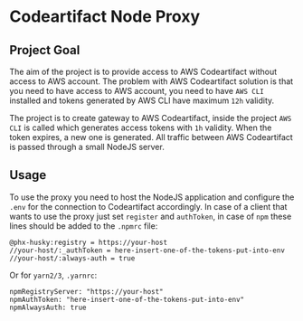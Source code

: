 # Codeartifact Node Proxy

## Project Goal

The aim of the project is to provide access to AWS Codeartifact without access to AWS account. The problem with AWS Codeartifact solution is that you need to have access to AWS account, you need to have `AWS CLI` installed and tokens generated by AWS CLI have maximum `12h` validity.

The project is to create gateway to AWS Codeartifact, inside the project `AWS CLI` is called which generates access tokens with `1h` validity. When the token expires, a new one is generated.
All traffic between AWS Codeartifact is passed through a small NodeJS server.

## Usage

To use the proxy you need to host the NodeJS application and configure the `.env` for the connection to Codeartifact accordingly. In case of a client that wants to use the proxy just set `register` and `authToken`, in case of `npm` these lines should be added to the `.npmrc` file:

```
@phx-husky:registry = https://your-host
//your-host/:_authToken = here-insert-one-of-the-tokens-put-into-env
//your-host/:always-auth = true
```

Or for `yarn2/3`, `.yarnrc`:

```
npmRegistryServer: "https://your-host"
npmAuthToken: "here-insert-one-of-the-tokens-put-into-env"
npmAlwaysAuth: true
```
